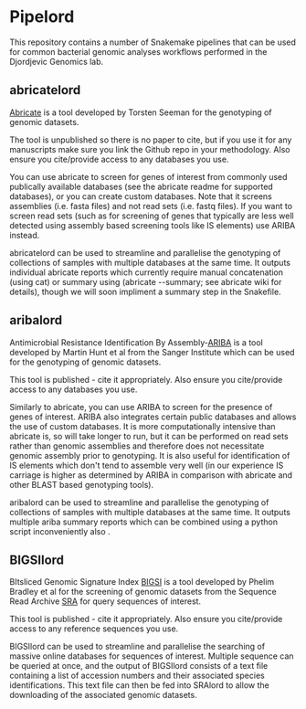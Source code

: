 # Pipelord
This repository contains a number of Snakemake pipelines that can be used for common bacterial genomic analyses workflows performed in the Djordjevic Genomics lab.

## abricatelord
[Abricate](https://github.com/tseemann/abricate) is a tool developed by Torsten Seeman for the genotyping of genomic datasets.

The tool is unpublished so there is no paper to cite, but if you use it for any manuscripts make sure you link the Github repo in your methodology. Also ensure you cite/provide access to any databases you use.

You can use abricate to screen for genes of interest from commonly used publically available databases (see the abricate readme for supported databases), or you can create custom databases. Note that it screens assemblies (i.e. fasta files) and not read sets (i.e. fastq files). If you want to screen read sets (such as for screening of genes that typically are less well detected using assembly based screening tools like IS elements) use ARIBA instead.

abricatelord can be used to streamline and parallelise the genotyping of collections of samples with multiple databases at the same time. It outputs individual abricate reports which currently require manual concatenation (using cat) or summary using (abricate --summary; see abricate wiki for details), though we will soon impliment a summary step in the Snakefile.

## aribalord
Antimicrobial Resistance Identification By Assembly-[ARIBA](https://github.com/sanger-pathogens/ariba) is a tool developed by Martin Hunt et al from the Sanger Institute which can be used for the genotyping of genomic datasets.

This tool is published - cite it appropriately. Also ensure you cite/provide access to any databases you use.

Similarly to abricate, you can use ARIBA to screen for the presence of genes of interest. ARIBA also integrates certain public databases and allows the use of custom databases. It is more computationally intensive than abricate is, so will take longer to run, but it can be performed on read sets rather than genomic assemblies and therefore does not necessitate genomic assembly prior to genotyping. It is also useful for identification of IS elements which don't tend to assemble very well (in our experience IS carriage is higher as determined by ARIBA in comparison with abricate and other BLAST based genotyping tools).

aribalord can be used to streamline and parallelise the genotyping of collections of samples with multiple databases at the same time. It outputs multiple ariba summary reports which can be combined using a python script inconveniently also . 

## BIGSIlord
BItsliced Genomic Signature Index [BIGSI](http://www.bigsi.io/) is a tool developed by Phelim Bradley et al for the screening of genomic datasets from the Sequence Read Archive [SRA](https://www.ncbi.nlm.nih.gov/sra) for query sequences of interest.

This tool is published - cite it appropriately. Also ensure you cite/provide access to any reference sequences you use.

BIGSIlord can be used to streamline and parallelise the searching of massive online databases for sequences of interest. Multiple sequence can be queried at once, and the output of BIGSIlord consists of a text file containing a list of accession numbers and their associated species identifications. This text file can then be fed into SRAlord to allow the downloading of the associated genomic datasets.
